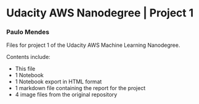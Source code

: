 # Udacity AWS Nanodegree | Project 1
### Paulo Mendes ###

Files for project 1 of the Udacity AWS Machine Learning Nanodegree.

Contents include:
* This file
* 1 Notebook
* 1 Notebook export in HTML format
* 1 markdown file containing the report for the project
* 4 image files from the original repository
